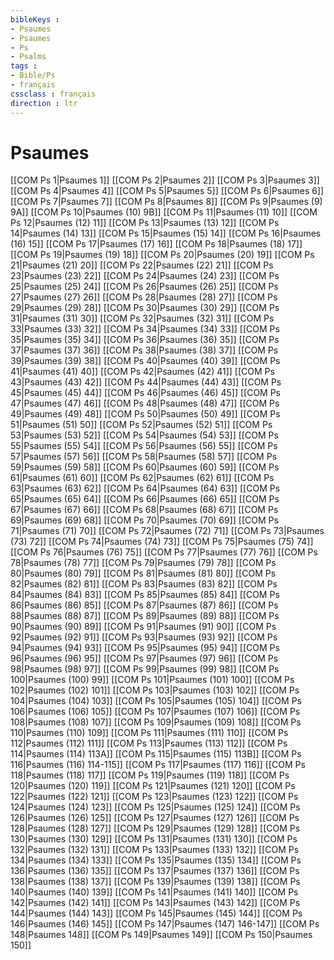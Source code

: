 ```yaml
---
bibleKeys : 
- Psaumes
- Psaumes
- Ps
- Psalms
tags : 
- Bible/Ps
- français
cssclass : français
direction : ltr
---
```


# Psaumes

[[COM Ps 1|Psaumes 1]]
[[COM Ps 2|Psaumes 2]]
[[COM Ps 3|Psaumes 3]]
[[COM Ps 4|Psaumes 4]]
[[COM Ps 5|Psaumes 5]]
[[COM Ps 6|Psaumes 6]]
[[COM Ps 7|Psaumes 7]]
[[COM Ps 8|Psaumes 8]]
[[COM Ps 9|Psaumes (9) 9A]]
[[COM Ps 10|Psaumes (10) 9B]]
[[COM Ps 11|Psaumes (11) 10]]
[[COM Ps 12|Psaumes (12) 11]]
[[COM Ps 13|Psaumes (13) 12]]
[[COM Ps 14|Psaumes (14) 13]]
[[COM Ps 15|Psaumes (15) 14]]
[[COM Ps 16|Psaumes (16) 15]]
[[COM Ps 17|Psaumes (17) 16]]
[[COM Ps 18|Psaumes (18) 17]]
[[COM Ps 19|Psaumes (19) 18]]
[[COM Ps 20|Psaumes (20) 19]]
[[COM Ps 21|Psaumes (21) 20]]
[[COM Ps 22|Psaumes (22) 21]]
[[COM Ps 23|Psaumes (23) 22]]
[[COM Ps 24|Psaumes (24) 23]]
[[COM Ps 25|Psaumes (25) 24]]
[[COM Ps 26|Psaumes (26) 25]]
[[COM Ps 27|Psaumes (27) 26]]
[[COM Ps 28|Psaumes (28) 27]]
[[COM Ps 29|Psaumes (29) 28]]
[[COM Ps 30|Psaumes (30) 29]]
[[COM Ps 31|Psaumes (31) 30]]
[[COM Ps 32|Psaumes (32) 31]]
[[COM Ps 33|Psaumes (33) 32]]
[[COM Ps 34|Psaumes (34) 33]]
[[COM Ps 35|Psaumes (35) 34]]
[[COM Ps 36|Psaumes (36) 35]]
[[COM Ps 37|Psaumes (37) 36]]
[[COM Ps 38|Psaumes (38) 37]]
[[COM Ps 39|Psaumes (39) 38]]
[[COM Ps 40|Psaumes (40) 39]]
[[COM Ps 41|Psaumes (41) 40]]
[[COM Ps 42|Psaumes (42) 41]]
[[COM Ps 43|Psaumes (43) 42]]
[[COM Ps 44|Psaumes (44) 43]]
[[COM Ps 45|Psaumes (45) 44]]
[[COM Ps 46|Psaumes (46) 45]]
[[COM Ps 47|Psaumes (47) 46]]
[[COM Ps 48|Psaumes (48) 47]]
[[COM Ps 49|Psaumes (49) 48]]
[[COM Ps 50|Psaumes (50) 49]]
[[COM Ps 51|Psaumes (51) 50]]
[[COM Ps 52|Psaumes (52) 51]]
[[COM Ps 53|Psaumes (53) 52]]
[[COM Ps 54|Psaumes (54) 53]]
[[COM Ps 55|Psaumes (55) 54]]
[[COM Ps 56|Psaumes (56) 55]]
[[COM Ps 57|Psaumes (57) 56]]
[[COM Ps 58|Psaumes (58) 57]]
[[COM Ps 59|Psaumes (59) 58]]
[[COM Ps 60|Psaumes (60) 59]]
[[COM Ps 61|Psaumes (61) 60]]
[[COM Ps 62|Psaumes (62) 61]]
[[COM Ps 63|Psaumes (63) 62]]
[[COM Ps 64|Psaumes (64) 63]]
[[COM Ps 65|Psaumes (65) 64]]
[[COM Ps 66|Psaumes (66) 65]]
[[COM Ps 67|Psaumes (67) 66]]
[[COM Ps 68|Psaumes (68) 67]]
[[COM Ps 69|Psaumes (69) 68]]
[[COM Ps 70|Psaumes (70) 69]]
[[COM Ps 71|Psaumes (71) 70]]
[[COM Ps 72|Psaumes (72) 71]]
[[COM Ps 73|Psaumes (73) 72]]
[[COM Ps 74|Psaumes (74) 73]]
[[COM Ps 75|Psaumes (75) 74]]
[[COM Ps 76|Psaumes (76) 75]]
[[COM Ps 77|Psaumes (77) 76]]
[[COM Ps 78|Psaumes (78) 77]]
[[COM Ps 79|Psaumes (79) 78]]
[[COM Ps 80|Psaumes (80) 79]]
[[COM Ps 81|Psaumes (81) 80]]
[[COM Ps 82|Psaumes (82) 81]]
[[COM Ps 83|Psaumes (83) 82]]
[[COM Ps 84|Psaumes (84) 83]]
[[COM Ps 85|Psaumes (85) 84]]
[[COM Ps 86|Psaumes (86) 85]]
[[COM Ps 87|Psaumes (87) 86]]
[[COM Ps 88|Psaumes (88) 87]]
[[COM Ps 89|Psaumes (89) 88]]
[[COM Ps 90|Psaumes (90) 89]]
[[COM Ps 91|Psaumes (91) 90]]
[[COM Ps 92|Psaumes (92) 91]]
[[COM Ps 93|Psaumes (93) 92]]
[[COM Ps 94|Psaumes (94) 93]]
[[COM Ps 95|Psaumes (95) 94]]
[[COM Ps 96|Psaumes (96) 95]]
[[COM Ps 97|Psaumes (97) 96]]
[[COM Ps 98|Psaumes (98) 97]]
[[COM Ps 99|Psaumes (99) 98]]
[[COM Ps 100|Psaumes (100) 99]]
[[COM Ps 101|Psaumes (101) 100]]
[[COM Ps 102|Psaumes (102) 101]]
[[COM Ps 103|Psaumes (103) 102]]
[[COM Ps 104|Psaumes (104) 103]]
[[COM Ps 105|Psaumes (105) 104]]
[[COM Ps 106|Psaumes (106) 105]]
[[COM Ps 107|Psaumes (107) 106]]
[[COM Ps 108|Psaumes (108) 107]]
[[COM Ps 109|Psaumes (109) 108]]
[[COM Ps 110|Psaumes (110) 109]]
[[COM Ps 111|Psaumes (111) 110]]
[[COM Ps 112|Psaumes (112) 111]]
[[COM Ps 113|Psaumes (113) 112]]
[[COM Ps 114|Psaumes (114) 113A]]
[[COM Ps 115|Psaumes (115) 113B]]
[[COM Ps 116|Psaumes (116) 114-115]]
[[COM Ps 117|Psaumes (117) 116]]
[[COM Ps 118|Psaumes (118) 117]]
[[COM Ps 119|Psaumes (119) 118]]
[[COM Ps 120|Psaumes (120) 119]]
[[COM Ps 121|Psaumes (121) 120]]
[[COM Ps 122|Psaumes (122) 121]]
[[COM Ps 123|Psaumes (123) 122]]
[[COM Ps 124|Psaumes (124) 123]]
[[COM Ps 125|Psaumes (125) 124]]
[[COM Ps 126|Psaumes (126) 125]]
[[COM Ps 127|Psaumes (127) 126]]
[[COM Ps 128|Psaumes (128) 127]]
[[COM Ps 129|Psaumes (129) 128]]
[[COM Ps 130|Psaumes (130) 129]]
[[COM Ps 131|Psaumes (131) 130]]
[[COM Ps 132|Psaumes (132) 131]]
[[COM Ps 133|Psaumes (133) 132]]
[[COM Ps 134|Psaumes (134) 133]]
[[COM Ps 135|Psaumes (135) 134]]
[[COM Ps 136|Psaumes (136) 135]]
[[COM Ps 137|Psaumes (137) 136]]
[[COM Ps 138|Psaumes (138) 137]]
[[COM Ps 139|Psaumes (139) 138]]
[[COM Ps 140|Psaumes (140) 139]]
[[COM Ps 141|Psaumes (141) 140]]
[[COM Ps 142|Psaumes (142) 141]]
[[COM Ps 143|Psaumes (143) 142]]
[[COM Ps 144|Psaumes (144) 143]]
[[COM Ps 145|Psaumes (145) 144]]
[[COM Ps 146|Psaumes (146) 145]]
[[COM Ps 147|Psaumes (147) 146-147]]
[[COM Ps 148|Psaumes 148]]
[[COM Ps 149|Psaumes 149]]
[[COM Ps 150|Psaumes 150]]
